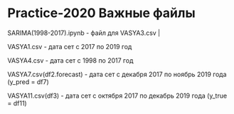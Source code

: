 # Practice-2020 Важные файлы

SARIMA(1998-2017).ipynb - файл для VASYA3.csv |

VASYA1.csv - дата сет с 2017 по 2019 год

VASYA4.csv - дата сет с 1998 по 2017 год

VASYA7.csv(df2.forecast) - дата сет с декабря 2017 по ноябрь 2019 года (y_pred = df7)

VASYA11.csv(df3) - дата сет с октября 2017 по декабрь 2019 года (y_true = df11)



